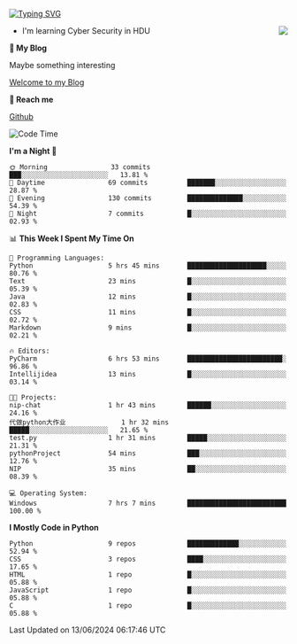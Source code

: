 [![Typing SVG](https://readme-typing-svg.herokuapp.com?font=Fira+Code&pause=1000&random=false&width=450&height=60&lines=Hello+%F0%9F%91%8B%F0%9F%8F%BB;I'm+JBNRZ)](https://git.io/typing-svg)

<a href="#">
  <img align="right" src="https://github-readme-stats.vercel.app/api?username=JBNRZ&show_icons=true&bg_color=15,f2f7fd,E0EAFC" />
</a>

- I'm learning Cyber Security in HDU

 **🌱 My Blog**

Maybe something interesting

[Welcome to my Blog](https://jbnrz.com.cn/)

 **💬 Reach me** 

[Github](https://github.com/JBNRZ)


<!--START_SECTION:waka-->
![Code Time](http://img.shields.io/badge/Code%20Time-533%20hrs%2011%20mins-blue)

**I'm a Night 🦉** 

```text
🌞 Morning                33 commits          ███░░░░░░░░░░░░░░░░░░░░░░   13.81 % 
🌆 Daytime                69 commits          ███████░░░░░░░░░░░░░░░░░░   28.87 % 
🌃 Evening                130 commits         ██████████████░░░░░░░░░░░   54.39 % 
🌙 Night                  7 commits           █░░░░░░░░░░░░░░░░░░░░░░░░   02.93 % 
```


📊 **This Week I Spent My Time On** 

```text
💬 Programming Languages: 
Python                   5 hrs 45 mins       ████████████████████░░░░░   80.76 % 
Text                     23 mins             █░░░░░░░░░░░░░░░░░░░░░░░░   05.39 % 
Java                     12 mins             █░░░░░░░░░░░░░░░░░░░░░░░░   02.83 % 
CSS                      11 mins             █░░░░░░░░░░░░░░░░░░░░░░░░   02.72 % 
Markdown                 9 mins              █░░░░░░░░░░░░░░░░░░░░░░░░   02.21 % 

🔥 Editors: 
PyCharm                  6 hrs 53 mins       ████████████████████████░   96.86 % 
Intellijidea             13 mins             █░░░░░░░░░░░░░░░░░░░░░░░░   03.14 % 

🐱‍💻 Projects: 
nip-chat                 1 hr 43 mins        ██████░░░░░░░░░░░░░░░░░░░   24.16 % 
代做python大作业              1 hr 32 mins        █████░░░░░░░░░░░░░░░░░░░░   21.65 % 
test.py                  1 hr 31 mins        █████░░░░░░░░░░░░░░░░░░░░   21.31 % 
pythonProject            54 mins             ███░░░░░░░░░░░░░░░░░░░░░░   12.76 % 
NIP                      35 mins             ██░░░░░░░░░░░░░░░░░░░░░░░   08.39 % 

💻 Operating System: 
Windows                  7 hrs 7 mins        █████████████████████████   100.00 % 
```

**I Mostly Code in Python** 

```text
Python                   9 repos             █████████████░░░░░░░░░░░░   52.94 % 
CSS                      3 repos             ████░░░░░░░░░░░░░░░░░░░░░   17.65 % 
HTML                     1 repo              █░░░░░░░░░░░░░░░░░░░░░░░░   05.88 % 
JavaScript               1 repo              █░░░░░░░░░░░░░░░░░░░░░░░░   05.88 % 
C                        1 repo              █░░░░░░░░░░░░░░░░░░░░░░░░   05.88 % 
```




 Last Updated on 13/06/2024 06:17:46 UTC
<!--END_SECTION:waka-->
